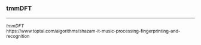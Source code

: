### <b>tmmDFT</b>
<hr/>
<sub><i>tmmDFT</i></sub><br/>
<sub>https://www.toptal.com/algorithms/shazam-it-music-processing-fingerprinting-and-recognition</sub>

